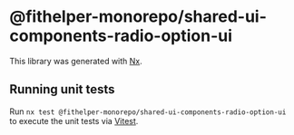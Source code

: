# @fithelper-monorepo/shared-ui-components-radio-option-ui

This library was generated with [Nx](https://nx.dev).

## Running unit tests

Run `nx test @fithelper-monorepo/shared-ui-components-radio-option-ui` to execute the unit tests via [Vitest](https://vitest.dev/).
